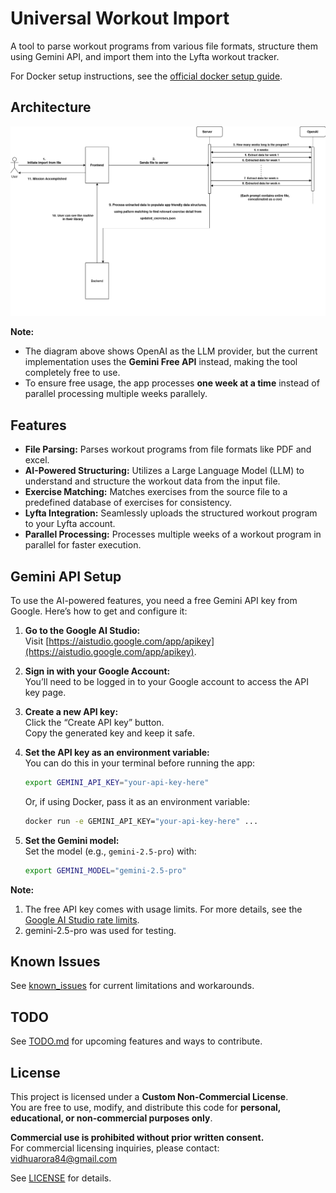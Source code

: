 # Universal Workout Import

A tool to parse workout programs from various file formats, structure them using Gemini API, and import them into the Lyfta workout tracker.

For Docker setup instructions, see the [official docker setup guide](https://www.docker.com/get-started/).

## Architecture

![Excel Import Workflow](docs/excel-import-workflow.drawio.png)

**Note:**
- The diagram above shows OpenAI as the LLM provider, but the current implementation uses the **Gemini Free API** instead, making the tool completely free to use.
- To ensure free usage, the app processes **one week at a time** instead of parallel processing multiple weeks parallely.

## Features

- **File Parsing:** Parses workout programs from file formats like PDF and excel.
- **AI-Powered Structuring:** Utilizes a Large Language Model (LLM) to understand and structure the workout data from the input file.
- **Exercise Matching:** Matches exercises from the source file to a predefined database of exercises for consistency.
- **Lyfta Integration:** Seamlessly uploads the structured workout program to your Lyfta account.
- **Parallel Processing:** Processes multiple weeks of a workout program in parallel for faster execution. 

## Gemini API Setup

To use the AI-powered features, you need a free Gemini API key from Google. Here’s how to get and configure it:

1. **Go to the Google AI Studio:**  
   Visit [https://aistudio.google.com/app/apikey](https://aistudio.google.com/app/apikey).

2. **Sign in with your Google Account:**  
   You’ll need to be logged in to your Google account to access the API key page.

3. **Create a new API key:**  
   Click the “Create API key” button.  
   Copy the generated key and keep it safe.

4. **Set the API key as an environment variable:**  
   You can do this in your terminal before running the app:
   ```bash
   export GEMINI_API_KEY="your-api-key-here"
   ```
   Or, if using Docker, pass it as an environment variable:
   ```bash
   docker run -e GEMINI_API_KEY="your-api-key-here" ...
   ```

5. **Set the Gemini model:**  
   Set the model (e.g., `gemini-2.5-pro`) with:
   ```bash
   export GEMINI_MODEL="gemini-2.5-pro"
   ```

**Note:** 
1. The free API key comes with usage limits. For more details, see the [Google AI Studio rate limits](https://ai.google.dev/gemini-api/docs/rate-limits).
2. gemini-2.5-pro was used for testing.

## Known Issues

See [known_issues](docs/known_issues.md) for current limitations and workarounds.

## TODO

See [TODO.md](TODO.md) for upcoming features and ways to contribute.

## License

This project is licensed under a **Custom Non-Commercial License**.  
You are free to use, modify, and distribute this code for **personal, educational, or non-commercial purposes only**.

**Commercial use is prohibited without prior written consent.**  
For commercial licensing inquiries, please contact: vidhuarora84@gmail.com

See [LICENSE](LICENSE.md) for details.
